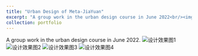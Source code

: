 ```yaml
---
title: "Urban Design of Meta-JiaYuan"
excerpt: "A group work in the urban design course in June 2022<br/><img src='/images/urbandesign-1.jpg'>"
collection: portfolio
---
```


A group work in the urban design course in June 2022. 
![设计效果图1](/images/urbandesign-1.jpg) 
![设计效果图2](/images/urbandesign-2.jpg) 
![设计效果图3](/images/urbandesign-3.jpg) 
![设计效果图4](/images/urbandesign-4.jpg) 
